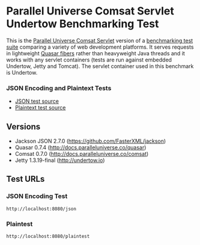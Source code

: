 # Parallel Universe Comsat Servlet Undertow Benchmarking Test

This is the [Parallel Universe Comsat Servlet](http://docs.paralleluniverse.co/comsat/#servlets) version of a [benchmarking test suite](../) comparing a variety of web development platforms. It serves requests in lightweight [Quasar fibers](http://docs.paralleluniverse.co/quasar/#fibers) rather than heavyweight Java threads and it works with any servlet containers (tests are run against embedded Undertow, Jetty and Tomcat). The servlet container used in this benchmark is Undertow.

### JSON Encoding and Plaintext Tests

* [JSON test source](src/main/java/hello/JsonServlet.java)
* [Plaintext test source](src/main/java/hello/PlaintextServlet.java)

## Versions

* Jackson JSON 2.7.0 (https://github.com/FasterXML/jackson)
* Quasar 0.7.4 (http://docs.paralleluniverse.co/quasar)
* Comsat 0.7.0 (http://docs.paralleluniverse.co/comsat)
* Jetty 1.3.19-final (http://undertow.io)

## Test URLs

### JSON Encoding Test

    http://localhost:8080/json

### Plaintest

    http://localhost:8080/plaintest
